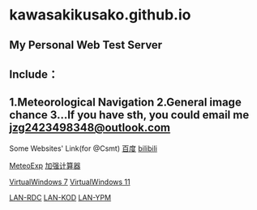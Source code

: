 # kawasakikusako.github.io
My Personal Web Test Server  
-
Include：
-
  1.Meteorological Navigation
  2.General image chance
  3...If you have sth, you could email me
jzg2423498348@outlook.com
-
Some Websites' Link(for @Csmt)
[百度](https://www.baidu.com)
[bilibili](https://www.bilibili.com)

[MeteoExp](https://kawasakikusako.github.io/GeneralWebEngine/explorer_files/meteo_exp/MeteoExplorer.html)
[加强计算器](http://tools-vue.zuoyebang.com/static/hy/tools-vue/calculator.html)

[VirtualWindows 7](https://win7simu.visnalize.com)
[VirtualWindows 11](https://win11.blueedge.me/)

[LAN-RDC](http://192.168.10.4:11000)
[LAN-KOD](http://192.168.10.4:8095)
[LAN-YPM](http://192.168.10.4:35861)
